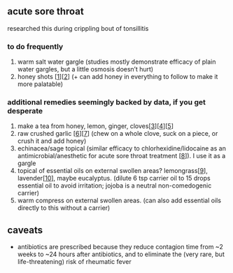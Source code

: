 acute sore throat
-----
researched this during crippling bout of tonsillitis

### to do frequently
1. warm salt water gargle (studies mostly demonstrate efficacy of plain water gargles, but a little osmosis doesn’t hurt)
2. honey shots [[1](https://www.ncbi.nlm.nih.gov/pmc/articles/PMC3609166/)][[2](https://www.ncbi.nlm.nih.gov/pubmed/26050853)] (+ can add honey in everything to follow to make it more palatable)

### additional remedies seemingly backed by data, if you get desperate
1. make a tea from honey, lemon, ginger, cloves[[3](http://www.bioline.org.br/pdf?gm05035)][[4](https://www.ijrap.net/admin/php/uploads/360_pdf.pdf)][[5](https://www.ncbi.nlm.nih.gov/pubmed/8904847)]
2. raw crushed garlic [[6](https://www.ncbi.nlm.nih.gov/pubmed/29109311)][[7](https://www.ncbi.nlm.nih.gov/pubmed/30397374)] (chew on a whole clove, suck on a piece, or crush it and add honey)
3. echinacea/sage topical (similar efficacy to chlorhexidine/lidocaine as an antimicrobial/anesthetic for acute sore throat treatment [[8](https://www.ncbi.nlm.nih.gov/pmc/articles/PMC3351972/)]). I use it as a gargle
4. topical of essential oils on external swollen areas? lemongrass[[9](https://www.tandfonline.com/doi/full/10.3402/ljm.v9.25431)], lavender[[10](https://www.ncbi.nlm.nih.gov/pubmed/26247152)], maybe eucalyptus. (dilute 6 tsp carrier oil to 15 drops essential oil to avoid irritation; jojoba is a neutral non-comedogenic carrier)
5. warm compress on external swollen areas. (can also add essential oils directly to this without a carrier)

## caveats
- antibiotics are prescribed because they reduce contagion time from ~2 weeks to ~24 hours after antibiotics, and to eliminate the (very rare, but life-threatening) risk of rheumatic fever
